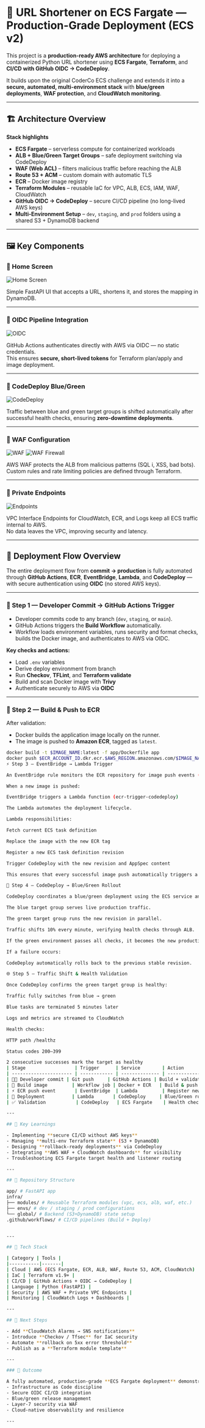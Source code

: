 # 🚀 URL Shortener on ECS Fargate — Production-Grade Deployment (ECS v2)

This project is a **production-ready AWS architecture** for deploying a containerized Python URL shortener using **ECS Fargate**, **Terraform**, and **CI/CD with GitHub OIDC → CodeDeploy**.

It builds upon the original CoderCo ECS challenge and extends it into a **secure, automated, multi-environment stack** with **blue/green deployments**, **WAF protection**, and **CloudWatch monitoring**.

---

## 🏗️ Architecture Overview

**Stack highlights**
- **ECS Fargate** – serverless compute for containerized workloads  
- **ALB + Blue/Green Target Groups** – safe deployment switching via CodeDeploy  
- **WAF (Web ACL)** – filters malicious traffic before reaching the ALB  
- **Route 53 + ACM** – custom domain with automatic TLS  
- **ECR** – Docker image registry  
- **Terraform Modules** – reusable IaC for VPC, ALB, ECS, IAM, WAF, CloudWatch  
- **GitHub OIDC → CodeDeploy** – secure CI/CD pipeline (no long-lived AWS keys)  
- **Multi-Environment Setup** – `dev`, `staging`, and `prod` folders using a shared S3 + DynamoDB backend  

---

## 🖼️ Key Components

### 🔹 Home Screen
![Home Screen](images/homescreen.png)

Simple FastAPI UI that accepts a URL, shortens it, and stores the mapping in DynamoDB.

---

### 🔹 OIDC Pipeline Integration
![OIDC](images/oidc.png)

GitHub Actions authenticates directly with AWS via OIDC — no static credentials.  
This ensures **secure, short-lived tokens** for Terraform plan/apply and image deployment.

---

### 🔹 CodeDeploy Blue/Green
![CodeDeploy](images/codeDeploy.png)

Traffic between blue and green target groups is shifted automatically after successful health checks, ensuring **zero-downtime deployments**.

---

### 🔹 WAF Configuration
![WAF](images/waf.png)
![WAF Firewall](images/wafFirewall.png)

AWS WAF protects the ALB from malicious patterns (SQL i, XSS, bad bots).  
Custom rules and rate limiting policies are defined through Terraform.

---

### 🔹 Private Endpoints
![Endpoints](images/endpoints.png)

VPC Interface Endpoints for CloudWatch, ECR, and Logs keep all ECS traffic internal to AWS.  
No data leaves the VPC, improving security and latency.

---
## 🚀 Deployment Flow Overview

The entire deployment flow from **commit → production** is fully automated through **GitHub Actions**, **ECR**, **EventBridge**, **Lambda**, and **CodeDeploy** — with secure authentication using **OIDC** (no stored AWS keys).

---

### 🧩 Step 1 — Developer Commit → GitHub Actions Trigger
- Developer commits code to any branch (`dev`, `staging`, or `main`).
- GitHub Actions triggers the **Build Workflow** automatically.
- Workflow loads environment variables, runs security and format checks, builds the Docker image, and authenticates to AWS via OIDC.

**Key checks and actions:**
- Load `.env` variables  
- Derive deploy environment from branch  
- Run **Checkov**, **TFLint**, and **Terraform validate**  
- Build and scan Docker image with **Trivy**  
- Authenticate securely to AWS via **OIDC**  

---

### 🐳 Step 2 — Build & Push to ECR
After validation:
- Docker builds the application image locally on the runner.
- The image is pushed to **Amazon ECR**, tagged as `latest`.

```bash
docker build -t $IMAGE_NAME:latest -f app/Dockerfile app
docker push $ECR_ACCOUNT_ID.dkr.ecr.$AWS_REGION.amazonaws.com/$IMAGE_NAME:latest
⚡ Step 3 — EventBridge → Lambda Trigger

An EventBridge rule monitors the ECR repository for image push events (action-type: PUSH).

When a new image is pushed:

EventBridge triggers a Lambda function (ecr-trigger-codedeploy)

The Lambda automates the deployment lifecycle.

Lambda responsibilities:

Fetch current ECS task definition

Replace the image with the new ECR tag

Register a new ECS task definition revision

Trigger CodeDeploy with the new revision and AppSpec content

This ensures that every successful image push automatically triggers a new ECS deployment — no manual steps required.

🚀 Step 4 — CodeDeploy → Blue/Green Rollout

CodeDeploy coordinates a blue/green deployment using the ECS service and ALB listener.

The blue target group serves live production traffic.

The green target group runs the new revision in parallel.

Traffic shifts 10% every minute, verifying health checks through ALB.

If the green environment passes all checks, it becomes the new production.

If a failure occurs:

CodeDeploy automatically rolls back to the previous stable revision.

🌐 Step 5 — Traffic Shift & Health Validation

Once CodeDeploy confirms the green target group is healthy:

Traffic fully switches from blue → green

Blue tasks are terminated 5 minutes later

Logs and metrics are streamed to CloudWatch

Health checks:

HTTP path /healthz

Status codes 200–399

2 consecutive successes mark the target as healthy
| Stage                  | Trigger      | Service        | Action                 |
| ---------------------- | ------------ | -------------- | ---------------------- |
| 🧑‍💻 Developer commit | Git push     | GitHub Actions | Build + validate       |
| 🐳 Build image         | Workflow job | Docker + ECR   | Build & push image     |
| ⚡ ECR push event       | EventBridge  | Lambda         | Register new ECS task  |
| 🚀 Deployment          | Lambda       | CodeDeploy     | Blue/Green rollout     |
| ✅ Validation           | CodeDeploy   | ECS Fargate    | Health check + cutover |

---

## 🧠 Key Learnings

- Implementing **secure CI/CD without AWS keys**
- Managing **multi-env Terraform state** (S3 + DynamoDB)
- Designing **rollback-ready deployments** via CodeDeploy
- Integrating **AWS WAF + CloudWatch dashboards** for visibility
- Troubleshooting ECS Fargate target health and listener routing

---

## 📂 Repository Structure

app/ # FastAPI app
infra/
├── modules/ # Reusable Terraform modules (vpc, ecs, alb, waf, etc.)
├── envs/ # dev / staging / prod configurations
└── global/ # Backend (S3+DynamoDB) state setup
.github/workflows/ # CI/CD pipelines (Build + Deploy)


---

## 🧩 Tech Stack

| Category | Tools |
|-----------|-------|
| Cloud | AWS (ECS Fargate, ECR, ALB, WAF, Route 53, ACM, CloudWatch) |
| IaC | Terraform v1.9+ |
| CI/CD | GitHub Actions + OIDC → CodeDeploy |
| Language | Python (FastAPI) |
| Security | AWS WAF + Private VPC Endpoints |
| Monitoring | CloudWatch Logs + Dashboards |

---

## 🧭 Next Steps

- Add **CloudWatch Alarms → SNS notifications**
- Introduce **Checkov / Tfsec** for IaC security
- Automate **rollback on 5xx error threshold**
- Publish as a **Terraform module template**

---

### 🏁 Outcome

A fully automated, production-grade **ECS Fargate deployment** demonstrating:
- Infrastructure as Code discipline  
- Secure OIDC CI/CD integration  
- Blue/green release management  
- Layer-7 security via WAF  
- Cloud-native observability and resilience  

---

